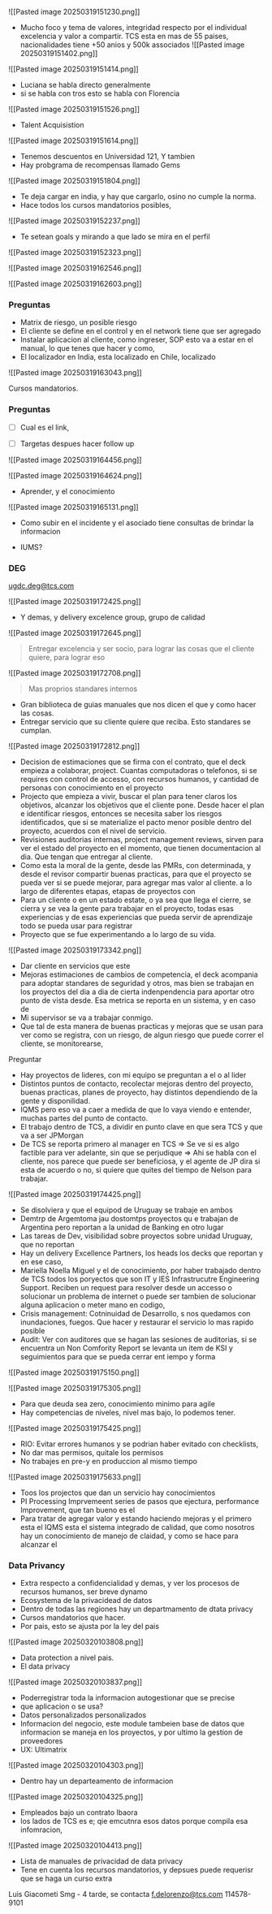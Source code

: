 


![[Pasted image 20250319151230.png]]

- Mucho foco y tema de valores, integridad respecto por el individual excelencia y valor a compartir. TCS esta en mas de 55 paises, nacionalidades tiene +50 anios y 500k associados
![[Pasted image 20250319151402.png]]



![[Pasted image 20250319151414.png]]

- Luciana se habla directo generalmente
- si se habla con tros esto se habla con Florencia


![[Pasted image 20250319151526.png]]

- Talent Acquisistion


![[Pasted image 20250319151614.png]]
- Tenemos descuentos en Universidad 121, Y tambien
- Hay probgrama de recompensas llamado Gems

![[Pasted image 20250319151804.png]]

- Te deja cargar en india, y hay que cargarlo, osino no cumple la norma.
- Hace todos los cursos mandatorios posibles, 

![[Pasted image 20250319152237.png]]
- Te setean goals y mirando a que lado se mira en el perfil


![[Pasted image 20250319152323.png]]







![[Pasted image 20250319162546.png]]


![[Pasted image 20250319162603.png]]




### Preguntas

- Matrix de riesgo, un posible riesgo
- El cliente se define en el control y en el network tiene que ser agregado
- Instalar aplicacion al cliente, como ingreser, SOP esto va a estar en el manual, lo que tenes que hacer y como, 
- El localizador en India, esta localizado en Chile, localizado



![[Pasted image 20250319163043.png]]

Cursos mandatorios.


### Preguntas

- [ ] Cual es el link, 
- [ ] Targetas despues hacer follow up


![[Pasted image 20250319164456.png]]


![[Pasted image 20250319164624.png]]


- Aprender, y el conocimiento


![[Pasted image 20250319165131.png]]

- Como subir en el incidente y el asociado tiene consultas de brindar la informacion





- IUMS?

### DEG

ugdc.deg@tcs.com


![[Pasted image 20250319172425.png]]


- Y demas, y delivery excelence group, grupo de calidad

![[Pasted image 20250319172645.png]]

> Entregar excelencia y ser socio, para lograr las cosas que el cliente quiere, para lograr eso



![[Pasted image 20250319172708.png]]

> Mas proprios standares internos

- Gran biblioteca de guias manuales que nos dicen el que y como hacer las cosas.
- Entregar servicio que su cliente quiere que reciba. Esto standares se cumplan. 


![[Pasted image 20250319172812.png]]

- Decision de estimaciones que se firma con el contrato, que el deck empieza a colaborar, project. Cuantas computadoras o telefonos, si se requires con control de accesso, con recursos humanos, y cantidad de personas con conocimiento en el proyecto
- Projecto que empieza a vivir, buscar el plan para tener claros los objetivos, alcanzar los objetivos que el cliente pone. Desde hacer el plan e identificar riesgos, entonces se necesita saber los riesgos identificados, que si se materialize el pacto menor posible dentro del proyecto, acuerdos con el nivel de servicio. 
- Revisiones auditorias internas, project management reviews, sirven para ver el estado del proyecto en el momento, que tienen documentacion al dia. Que tengan que entregar al cliente. 
- Como esta la moral de la gente, desde las PMRs, con determinada, y desde el revisor compartir buenas practicas, para que el proyecto se pueda ver si se puede mejorar, para agregar mas valor al cliente. a lo largo de diferentes etapas, etapas de proyectos con 
- Para un cliente o en un estado estate, o ya sea que llega el cierre, se cierra y se vea la gente para trabajar en el proyecto, todas esas experiencias y de esas experiencias que pueda servir de aprendizaje todo se pueda usar para registrar
- Proyecto que se fue experimentando a lo largo de su vida. 

![[Pasted image 20250319173342.png]]


- Dar cliente en servicios que este 
- Mejoras estimaciones de cambios de competencia, el deck acompania para adoptar standares de seguridad y otros, mas bien se trabajan en los proyectos del dia a dia de cierta indenpendencia para aportar otro punto de vista desde. Esa metrica se reporta en un sistema, y en caso de 
- Mi supervisor se va a trabajar conmigo. 
- Que tal de esta manera de buenas practicas y mejoras que se usan para ver como se registra, con un riesgo, de algun riesgo que puede correr el cliente, se monitorearse, 


Preguntar
- Hay proyectos de lideres, con mi equipo se preguntan a el o al lider 
- Distintos puntos de contacto, recolectar mejoras dentro del proyecto, buenas practicas, planes de proyecto, hay distintos dependiendo de la gente y disponilidad. 
- IQMS pero eso va a caer a medida de que lo vaya viendo e entender, muchas partes del punto de contacto.
- El trabajo dentro de TCS, a dividir en punto clave en que sera TCS y que va a ser JPMorgan
- De TCS se reporta primero al manager en TCS => Se ve si es algo factible para ver adelante, sin que se perjudique => Ahi se habla con el cliente, nos parece que puede ser beneficiosa, y el agente de JP dira si esta de acuerdo o no, si quiere que quites del tiempo de Nelson para trabajar. 


![[Pasted image 20250319174425.png]]

- Se disolviera y que el equipod de Uruguay se trabaje en ambos 
- Demtrp de Argemtoma jau dostomtps proyectos qu e trabajan de Argentina pero reportan a la unidad de Banking en otro lugar
- Las tareas de Dev, visibilidad sobre proyectos sobre unidad Uruguay, que no reportan
- Hay un delivery Excellence Partners, los heads los decks que reportan y en ese caso,
- Mariella Noella Miguel y el de conocimiento, por haber trabajado dentro de TCS todos los poryectos que son IT y IES Infrastrucutre Engineering Support. Reciben un request para resolver desde un accesso o solucionar un problema de internet o puede ser tambien de solucionar alguna aplicacion o meter mano en codigo,
- Crisis management: Cotninuidad de Desarrollo, s nos quedamos con inundaciones, fuegos. Que hacer y restaurar el servicio lo mas rapido posible
- Audit: Ver con auditores que se hagan las sesiones de auditorias, si se encuentra un Non Comfority Report se levanta un item de KSI y seguimientos para que se pueda cerrar ent iempo y forma


![[Pasted image 20250319175150.png]]




![[Pasted image 20250319175305.png]]

- Para que deuda sea zero, conocimiento minimo para agile
- Hay competencias de niveles, nivel mas bajo, lo podemos tener. 

![[Pasted image 20250319175425.png]]

- RIO: Evitar errores humanos y se podrian haber evitado con checklists, 
- No dar mas permisos, quitale los permisos
- No trabajes en pre-y en produccion al mismo tiempo


![[Pasted image 20250319175633.png]]


- Toos los projectos que dan un servicio hay conocimientos 
- PI Processing Imprvemeent series de pasos que ejectura, performance Improvement, que tan bueno es el 
- Para tratar de agregar valor y estando haciendo mejoras y el primero esta el IQMS esta el sistema integrado de calidad, que como nosotros hay un conocimiento de manejo de claidad, y como se hace para alcanzar el 




### Data Privancy


- Extra respecto a confidencialidad y demas, y ver los procesos de recursos humanos, ser breve dynamo
- Ecosystema de la privacidead de datos
- Dentro de todas las regiones hay un departmamento de dtata privacy
- Cursos mandatorios que hacer. 
- Por pais, esto se ajusta por la ley del pais

![[Pasted image 20250320103808.png]]


- Data protection a nivel pais. 
- El data privacy 

![[Pasted image 20250320103837.png]]


- Poderregistrar toda la informacion autogestionar que se precise
- que aplicacion o se usa?
- Datos personalizados personalizados
- Informacion del negocio, este module tambeien base de datos que informacion se maneja en los proyectos, y por ultimo la gestion de proveedores
- UX: Ultimatrix

![[Pasted image 20250320104303.png]]


- Dentro hay un departeamento de informacion

![[Pasted image 20250320104325.png]]
- Empleados bajo un contrato lbaora
- los lados de TCS es e; qie emcutnra esos datos porque compila esa infomracion,


![[Pasted image 20250320104413.png]]

- Lista de manuales de privacidad de data privacy
- Tene en cuenta los recursos mandatorios, y depsues puede requerisr que se haga un curso extra



Luis Giacometi Smg - 4 tarde, se contacta
f.delorenzo@tcs.com
114578-9101










